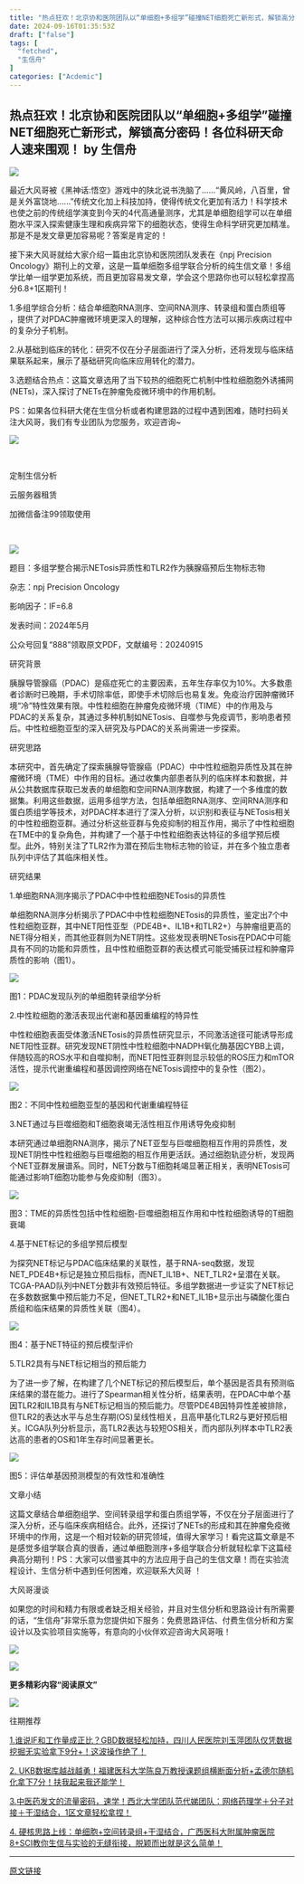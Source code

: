 ```yaml
---
title: "热点狂欢！北京协和医院团队以“单细胞+多组学”碰撞NET细胞死亡新形式，解锁高分密码！各位科研天命人速来围观！"
date: 2024-09-16T01:35:53Z
draft: ["false"]
tags: [
  "fetched",
  "生信舟"
]
categories: ["Acdemic"]
---
```

热点狂欢！北京协和医院团队以“单细胞+多组学”碰撞NET细胞死亡新形式，解锁高分密码！各位科研天命人速来围观！ by 生信舟
------
<div><p><img data-galleryid="" data-imgfileid="100012028" data-ratio="0.2222222222222222" data-s="300,640" data-src="https://mmbiz.qpic.cn/mmbiz_jpg/FX4yMLZzb92yozdULvX8hOANPyNRwYaJ4icTdakEX1cUxSJO14R7fYjicu6fCeTmO7lj1iaa1YYjEWdm6Ypxxib5oQ/640?wx_fmt=jpeg&amp;from=appmsg" data-type="webp" data-w="900" src="https://mmbiz.qpic.cn/mmbiz_jpg/FX4yMLZzb92yozdULvX8hOANPyNRwYaJ4icTdakEX1cUxSJO14R7fYjicu6fCeTmO7lj1iaa1YYjEWdm6Ypxxib5oQ/640?wx_fmt=jpeg&amp;from=appmsg"></p><p><span>最近大风哥被《黑神话:悟空》游戏中的陕北说书洗脑了......“黄风岭，八百里，曾是关外富饶地......”传统文化加上科技加持，使得传统文化更加有活力！科学技术也使之前的传统组学演变到今天的4代高通量测序，尤其是单细胞组学可以在单细胞水平深入探索健康生理和疾病异常下的细胞状态，使得生命科学研究更加精准。那是不是发文章更加容易呢？答案是肯定的！</span></p><p><span>接下来大风哥就给大家介绍一篇由北京协和医院团队发表在《npj Precision Oncology》期刊上的文章，这是一篇单细胞多组学联合分析的纯生信文章！多组学比单一组学更加系统，而且更加容易发文章，学会这个思路你也可以轻松拿捏高分6.8+1区期刊！</span></p><p><span>1.多组学综合分析：结合单细胞RNA测序、空间RNA测序、转录组和蛋白质组等 ，提供了对PDAC肿瘤微环境更深入的理解，这种综合性方法可以揭示疾病过程中的复杂分子机制。</span></p><p><span>2.从基础到临床的转化：研究不仅在分子层面进行了深入分析，还将发现与临床结果联系起来，展示了基础研究向临床应用转化的潜力。</span><span></span></p><p><span>3.选题结合热点：这篇文章选用了当下较热的细胞死亡机制中性粒细胞胞外诱捕网(NETs)，深入探讨了NETs在肿瘤免疫微环境中的作用机制。</span></p><p><span>PS：如果各位科研大佬在生信分析或者构建思路的过程中遇到困难，随时扫码关注大风哥，我们有专业团队为您服务，欢迎咨询~</span>    <page></page></p><section><section><section><section><section><p><img data-galleryid="" data-imgfileid="100001265" data-ratio="1" data-s="300,640" data-src="https://mmbiz.qpic.cn/mmbiz_jpg/FX4yMLZzb913ua7FYU8nnWTMXiawgkGxeQfFqMO7HaBV1MGsWopHlmGy4wFooX8CQ38GFCibJuonWv5oyTBgJhOw/640?wx_fmt=jpeg" data-type="jpeg" data-w="431" src="https://mmbiz.qpic.cn/mmbiz_jpg/FX4yMLZzb913ua7FYU8nnWTMXiawgkGxeQfFqMO7HaBV1MGsWopHlmGy4wFooX8CQ38GFCibJuonWv5oyTBgJhOw/640?wx_fmt=jpeg"></p><section><br></section></section><section><section><section><p>定制生信分析<br></p><p>云服务器租赁</p><p>加微信<span>备注99</span>领取使用</p></section></section></section></section></section></section></section><p><br></p><p><span><img data-imgfileid="100012022" data-ratio="0.3953168044077135" data-src="https://mmbiz.qpic.cn/mmbiz_png/FX4yMLZzb93Cec7cDbjLo1K0jkhSAFicx69DEpT1QwSoEXqr2FV6L6exTG7SB9icicTiakWeApyFb00Hza7gYQQswg/640?wx_fmt=png" data-type="png" data-w="726" src="https://mmbiz.qpic.cn/mmbiz_png/FX4yMLZzb93Cec7cDbjLo1K0jkhSAFicx69DEpT1QwSoEXqr2FV6L6exTG7SB9icicTiakWeApyFb00Hza7gYQQswg/640?wx_fmt=png"></span></p><p><span>题目：多组学整合揭示NETosis异质性和TLR2作为胰腺癌预后生物标志物</span></p><p><span>杂志：npj Precision Oncology</span></p><p><span>影响因子：IF=6.8</span></p><p><span>发表时间：2024年5月</span></p><p><span>公众号回复“888”领取原文PDF，文献编号：20240915</span></p><p><span>研究背景</span></p><p><span>胰腺导管腺癌（PDAC）是癌症死亡的主要因素，五年生存率仅为10%。大多数患者诊断时已晚期，手术切除率低，即使手术切除后也易复发。免疫治疗因肿瘤微环境“冷”特性效果有限。中性粒细胞在肿瘤免疫微环境（TIME）中的作用及与PDAC的关系复杂，其通过多种机制如NETosis、自噬参与免疫调节，影响患者预后。中性粒细胞亚型的深入研究及与PDAC的关系尚需进一步探索。</span></p><p><span>研究思路</span></p><p><span>本研究中，首先确定了探索胰腺导管腺癌（PDAC）中中性粒细胞异质性及其在肿瘤微环境（TME）中作用的目标。通过收集内部患者队列的临床样本和数据，并从公共数据库获取已发表的单细胞和空间RNA测序数据，构建了一个多维度的数据集。利用这些数据，运用多组学方法，包括单细胞RNA测序、空间RNA测序和蛋白质组学等技术，对PDAC样本进行了深入分析，以识别和表征与NETosis相关的中性粒细胞亚群。通过分析这些亚群与免疫抑制的相互作用，揭示了中性粒细胞在TME中的复杂角色，并构建了一个基于中性粒细胞表达特征的多组学预后模型。此外，特别关注了TLR2作为潜在预后生物标志物的验证，并在多个独立患者队列中评估了其临床相关性。</span>    <page></page></p><p><span>研究结果</span></p><p><span>1.单细胞RNA测序揭示了PDAC中中性粒细胞NETosis的异质性</span></p><p><span>单细胞RNA测序分析揭示了PDAC中中性粒细胞NETosis的异质性，鉴定出7个中性粒细胞亚群，其中NET阳性亚型（PDE4B+、IL1B+和TLR2+）与肿瘤组更高的NET得分相关，而其他亚群则为NET阴性。这些发现表明NETosis在PDAC中可能具有不同的功能和异质性，且中性粒细胞亚群的表达模式可能受捕获过程和肿瘤异质性的影响（图1）。</span>    <page></page></p><p><span><img data-imgfileid="100012025" data-ratio="1.3543307086614174" data-src="https://mmbiz.qpic.cn/mmbiz_png/FX4yMLZzb93Cec7cDbjLo1K0jkhSAFicxTL5o0TicJiav1A0x2OL74HjEictluN5QUFVVyKWic5FvibrhaRkibEGPGZicQ/640?wx_fmt=png" data-type="png" data-w="508" src="https://mmbiz.qpic.cn/mmbiz_png/FX4yMLZzb93Cec7cDbjLo1K0jkhSAFicxTL5o0TicJiav1A0x2OL74HjEictluN5QUFVVyKWic5FvibrhaRkibEGPGZicQ/640?wx_fmt=png"></span><span></span></p><p><span>图1：PDAC发现队列的单细胞转录组学分析</span></p><p><span>2.中性粒细胞的激活表现出代谢和基因重编程的特异性</span></p><p><span>中性粒细胞表面受体激活NETosis的异质性研究显示，不同激活途径可能诱导形成NET阳性亚群。研究发现NET阴性中性粒细胞中NADPH氧化酶基因CYBB上调，伴随较高的ROS水平和自噬抑制，而NET阳性亚群则显示较低的ROS压力和mTOR活性，提示代谢重编程和基因调控网络在NETosis调控中的复杂性（图2）。</span>    <page></page></p><p><span><img data-imgfileid="100012024" data-ratio="1.1372881355932203" data-src="https://mmbiz.qpic.cn/mmbiz_png/FX4yMLZzb93Cec7cDbjLo1K0jkhSAFicxqUXjdM6ASgTqicZIiaAQATKcjkExgfhEqnJwE1ds2XLkGfAJNqR0jrqQ/640?wx_fmt=png" data-type="png" data-w="590" src="https://mmbiz.qpic.cn/mmbiz_png/FX4yMLZzb93Cec7cDbjLo1K0jkhSAFicxqUXjdM6ASgTqicZIiaAQATKcjkExgfhEqnJwE1ds2XLkGfAJNqR0jrqQ/640?wx_fmt=png"></span><span></span></p><p><span>图2：不同中性粒细胞亚型的基因和代谢重编程特征</span></p><p><span>3.NET通过与巨噬细胞和T细胞衰竭无活性相互作用诱导免疫抑制</span></p><p><span>本研究通过单细胞RNA测序，揭示了NET亚型与巨噬细胞相互作用的异质性，发现NET阴性中性粒细胞与巨噬细胞的相互作用更活跃。通过细胞轨迹分析，发现两个NET亚群发展谱系。同时，NET分数与T细胞耗竭显著正相关，表明NETosis可能通过影响T细胞功能参与免疫抑制（图3）。</span>    <page></page></p><p><span><img data-imgfileid="100012026" data-ratio="1.4288577154308617" data-src="https://mmbiz.qpic.cn/mmbiz_png/FX4yMLZzb93Cec7cDbjLo1K0jkhSAFicxnDCxHHbxZcM8ZxYty2DwCqX9xFgKYBNvw9wfXlukw2f5uibPmVN2HicA/640?wx_fmt=png" data-type="png" data-w="499" src="https://mmbiz.qpic.cn/mmbiz_png/FX4yMLZzb93Cec7cDbjLo1K0jkhSAFicxnDCxHHbxZcM8ZxYty2DwCqX9xFgKYBNvw9wfXlukw2f5uibPmVN2HicA/640?wx_fmt=png"></span><span></span></p><p><span>图3：TME的异质性包括中性粒细胞-巨噬细胞相互作用和中性粒细胞诱导的T细胞衰竭</span></p><p><span>4.基于NET标记的多组学预后模型</span></p><p><span>为探究NET标记与PDAC临床结果的关联性，基于RNA-seq数据，发现NET_PDE4B+标记是独立预后指标，而NET_IL1B+、NET_TLR2+呈潜在关联。TCGA-PAAD队列中NET分数非有效预后特征。多组学数据进一步证实了NET标记在多数数据集中预后能力不足，但NET_TLR2+和NET_IL1B+显示出与磷酸化蛋白质组和临床结果的异质性关联（图4）。</span>    <page></page></p><p><span><img data-imgfileid="100012023" data-ratio="0.4772727272727273" data-src="https://mmbiz.qpic.cn/mmbiz_png/FX4yMLZzb93Cec7cDbjLo1K0jkhSAFicxicXicdGdyr4mgicLuXEOQyACAbFpMXPXvyOgBAKnyOgn4fX27K18qt0Mg/640?wx_fmt=png" data-type="png" data-w="836" src="https://mmbiz.qpic.cn/mmbiz_png/FX4yMLZzb93Cec7cDbjLo1K0jkhSAFicxicXicdGdyr4mgicLuXEOQyACAbFpMXPXvyOgBAKnyOgn4fX27K18qt0Mg/640?wx_fmt=png"></span><span></span></p><p><span>图4：基于NET特征的预后模型评价</span></p><p><span>5.TLR2具有与NET标记相当的预后能力</span></p><p><span>为了进一步了解，在构建了几个NET标记的预后模型后，单个基因是否具有预测临床结果的潜在能力。进行了Spearman相关性分析，结果表明，在PDAC中单个基因TLR2和IL1B具有与NET标记相当的预后能力。尽管PDE4B因特异性差被排除，但TLR2的表达水平与总生存期(OS)呈线性相关，且高甲基化TLR2与更好预后相关。ICGA队列分析显示，高TLR2表达与较短OS相关，而内部队列样本中TLR2表达高的患者的OS和1年生存时间显著更长。</span>    <page></page></p><p><span><img data-imgfileid="100012027" data-ratio="1.04199066874028" data-src="https://mmbiz.qpic.cn/mmbiz_png/FX4yMLZzb93Cec7cDbjLo1K0jkhSAFicxZeWKnicZ0Rj5Q4R4hy26Et1cPVhbORKibYOY7EJppPFCeicXicW4ichMoBw/640?wx_fmt=png" data-type="png" data-w="643" src="https://mmbiz.qpic.cn/mmbiz_png/FX4yMLZzb93Cec7cDbjLo1K0jkhSAFicxZeWKnicZ0Rj5Q4R4hy26Et1cPVhbORKibYOY7EJppPFCeicXicW4ichMoBw/640?wx_fmt=png"></span><span></span></p><p><span>图5：评估单基因预测模型的有效性和准确性</span></p><p><span>文章小结</span></p><p><span>这篇文章结合单细胞组学、空间转录组学和蛋白质组学等，不仅在分子层面进行了深入分析，还与临床疾病相结合。此外，还探讨了NETs的形成和其在肿瘤免疫微环境中的作用，这是一个相对较新的研究领域，值得大家学习！看完这篇文章是不是感觉多组学联合真的很香，通过单细胞测序+多组学联合分析就轻松拿下这篇经典高分期刊！</span><span>PS：</span><span>大家可以借鉴其中的方法应用于自己的生信文章！而在实验流程设计、生信分析中遇到任何困难，欢迎联系大风哥 ！</span><span></span>    <page></page></p><p><span>大风哥漫谈</span></p><section><span>如果您的时间和精力有限或者缺乏相关经验，并且对生信分析和思路设计有所需要的话，“生信舟”非常乐意为您提供如下服务：免费思路评估、付费生信分析和方案设计以及实验项目实施等，有意向的小伙伴欢迎咨询大风哥哦！</span></section><p><img data-cropselx1="0" data-cropselx2="376" data-cropsely1="0" data-cropsely2="181" data-galleryid="" data-ratio="0.48055555555555557" data-s="300,640" data-src="https://mmbiz.qpic.cn/mmbiz_png/FX4yMLZzb93dwgxT9QpvcBNibhIlLcWrRoGTlcZcu7x8b8tiaCG4gb3iad5yB73sj9tJqQE0NpxWpKURHEgZoqC9A/640?wx_fmt=png&amp;from=appmsg" data-type="jpeg" data-w="1080" data-imgfileid="100012033" src="https://mmbiz.qpic.cn/mmbiz_png/FX4yMLZzb93dwgxT9QpvcBNibhIlLcWrRoGTlcZcu7x8b8tiaCG4gb3iad5yB73sj9tJqQE0NpxWpKURHEgZoqC9A/640?wx_fmt=png&amp;from=appmsg"></p><section><section><section><section><section><img data-imgfileid="100012031" data-ratio="0.866" data-s="300,640" data-src="https://mmbiz.qpic.cn/mmbiz_gif/FX4yMLZzb91iak6XtIN7j0B1ia410FP8ic8DCvGPRk1qiaI1tJNpbEvhqXQKKGzKNdFpt40A9xHZx2cKAWtznick4Hw/640?wx_fmt=gif&amp;from=appmsg" data-type="gif" data-w="500" src="https://mmbiz.qpic.cn/mmbiz_gif/FX4yMLZzb91iak6XtIN7j0B1ia410FP8ic8DCvGPRk1qiaI1tJNpbEvhqXQKKGzKNdFpt40A9xHZx2cKAWtznick4Hw/640?wx_fmt=gif&amp;from=appmsg"></section></section></section><section><section><section><p><strong>更多精彩内容“阅读原文”</strong></p></section></section></section><section><section><section><img data-imgfileid="100012032" data-ratio="0.866" data-s="300,640" data-src="https://mmbiz.qpic.cn/mmbiz_gif/FX4yMLZzb91iak6XtIN7j0B1ia410FP8ic85ezvIFcXMd6M7vcBE9B4H735QScyHj1b1Fibo0ZuvbqSSdfrDkh17iaw/640?wx_fmt=gif&amp;from=appmsg" data-type="gif" data-w="500" src="https://mmbiz.qpic.cn/mmbiz_gif/FX4yMLZzb91iak6XtIN7j0B1ia410FP8ic85ezvIFcXMd6M7vcBE9B4H735QScyHj1b1Fibo0ZuvbqSSdfrDkh17iaw/640?wx_fmt=gif&amp;from=appmsg"></section></section></section></section></section><section><span></span></section><p><span>往期推荐</span></p><p><a target="_blank" href="http://mp.weixin.qq.com/s?__biz=MzkwMzUxNzkxMQ==&amp;mid=2247486863&amp;idx=1&amp;sn=90cfd92c7876e287ffec5d1817419a8d&amp;chksm=c0944e37f7e3c721def2e19ac85a1be7ff9d8f668bb9fbc7e68c0a11d92645b8e87dfd45a9f7&amp;scene=21#wechat_redirect" textvalue="1." linktype="text" imgurl="" imgdata="null" data-itemshowtype="0" tab="innerlink" data-linktype="2"><span>1.</span></a><a target="_blank" href="http://mp.weixin.qq.com/s?__biz=MzkwMzUxNzkxMQ==&amp;mid=2247494871&amp;idx=1&amp;sn=9e648f18ddf9f3a3560bd8bcc144417c&amp;chksm=c097af6ff7e02679f023de5c6e645730c50b4aeecad62d44225ab535d6a1040a9ea13f03641b&amp;scene=21#wechat_redirect" textvalue="谁说IF和工作量成正比？GBD数据轻松加持，四川人民医院刘玉萍团队仅凭数据挖掘无实验拿下9分+！这波操作绝了！" linktype="text" imgurl="" imgdata="null" data-itemshowtype="0" tab="innerlink" data-linktype="2">谁说IF和工作量成正比？GBD数据轻松加持，四川人民医院刘玉萍团队仅凭数据挖掘无实验拿下9分+！这波操作绝了！</a></p><p><a target="_blank" href="http://mp.weixin.qq.com/s?__biz=MzkwMzUxNzkxMQ==&amp;mid=2247486890&amp;idx=1&amp;sn=87e59a3a2e03b2a7d6c68b33cb27a4ad&amp;chksm=c0944e12f7e3c7041783a61c8f9bfa5f7af75c9a63f82e1da0668c0ddb6b5f2aa82952a855b3&amp;scene=21#wechat_redirect" textvalue="2. 中医药这么发，40天拿下‍5分+！黑龙江中医药大学张宁教授团队网络药理学文章，干湿结合真的秀~" linktype="text" imgurl="" imgdata="null" data-itemshowtype="0" tab="innerlink" data-linktype="2"><span>2. </span></a><a target="_blank" href="http://mp.weixin.qq.com/s?__biz=MzkwMzUxNzkxMQ==&amp;mid=2247494728&amp;idx=1&amp;sn=9dd5f11974c17f4d7a30d649b8b8f909&amp;chksm=c097aff0f7e026e64771e2c50fef2f87a156d467b4f6861f11f80982a7f037afa668a873618d&amp;scene=21#wechat_redirect" textvalue="UKB数据库越战越勇！福建医科大学陈良万教授课题组横断面分析+孟德尔随机化拿下7分！扶我起来我还能学！" linktype="text" imgurl="" imgdata="null" data-itemshowtype="0" tab="innerlink" data-linktype="2">UKB数据库越战越勇！福建医科大学陈良万教授课题组横断面分析+孟德尔随机化拿下7分！扶我起来我还能学！</a></p><p><a target="_blank" href="http://mp.weixin.qq.com/s?__biz=MzkwMzUxNzkxMQ==&amp;mid=2247490386&amp;idx=1&amp;sn=6d60b68b978e5f234cc69a2397c1973d&amp;chksm=c09458eaf7e3d1fcfe6dc5b1cc4636d7be0905375b1f244492eb9bbe0f22526f1961eb4c825e&amp;scene=21#wechat_redirect" textvalue="3. 重磅！樊嘉院士团队最新突破！绘制肝癌转移的时空多组学图谱问鼎肿瘤顶刊 Cancer cell！" linktype="text" imgurl="" imgdata="null" data-itemshowtype="11" tab="innerlink" data-linktype="2"><span>3.</span></a><a target="_blank" href="http://mp.weixin.qq.com/s?__biz=MzkwMzUxNzkxMQ==&amp;mid=2247494675&amp;idx=1&amp;sn=2135550f8c678bb57344c7e912218e0d&amp;chksm=c097afabf7e026bd86b15df747c638cd8e9622dceb4e4ee867bdb1c59572825208964014f764&amp;scene=21#wechat_redirect" textvalue="中医药发文的流量密码，速学！西北大学团队范代娣团队：网络药理学＋分子对接＋干湿结合，1区文章轻松拿捏！" linktype="text" imgurl="" imgdata="null" data-itemshowtype="0" tab="innerlink" data-linktype="2">中医药发文的流量密码，速学！西北大学团队范代娣团队：网络药理学＋分子对接＋干湿结合，1区文章轻松拿捏！</a></p><p><a target="_blank" href="http://mp.weixin.qq.com/s?__biz=MzkwMzUxNzkxMQ==&amp;mid=2247486859&amp;idx=1&amp;sn=2c9a461316f37b34646274971f577291&amp;chksm=c0944e33f7e3c7254a6bc6628e730c2a4f70ea9fcac543d1e7cc8442e0d3851b25fa466f6be3&amp;scene=21#wechat_redirect" textvalue="纯生信2个月接收！广州医科大一附院团队：孟德尔随机化+NHANES分析+多组学三招联发，直取7分+双疾病分析！" linktype="text" imgurl="" imgdata="null" data-itemshowtype="0" tab="innerlink" data-linktype="2"><span>4. </span></a><a target="_blank" href="http://mp.weixin.qq.com/s?__biz=MzkwMzUxNzkxMQ==&amp;mid=2247494790&amp;idx=1&amp;sn=d2e5c972599db2a1a49e963be442e711&amp;chksm=c097af3ef7e0262814ff32b2ceed1f61303f136207c20db407fa899361e98254b4cdf3d73953&amp;scene=21#wechat_redirect" textvalue="硬核思路上线：单细胞+空间转录组+干湿结合，广西医科大附属肿瘤医院8+SCI教你生信与实验的无缝衔接，脱颖而出就是这么简单！" linktype="text" imgurl="" imgdata="null" data-itemshowtype="0" tab="innerlink" data-linktype="2">硬核思路上线：单细胞+空间转录组+干湿结合，广西医科大附属肿瘤医院8+SCI教你生信与实验的无缝衔接，脱颖而出就是这么简单！</a></p><p><mp-style-type data-value="3"></mp-style-type></p></div>  
<hr>
<a href="https://mp.weixin.qq.com/s/nNUFGLPtIzdKhJ9sVqP2VQ",target="_blank" rel="noopener noreferrer">原文链接</a>
